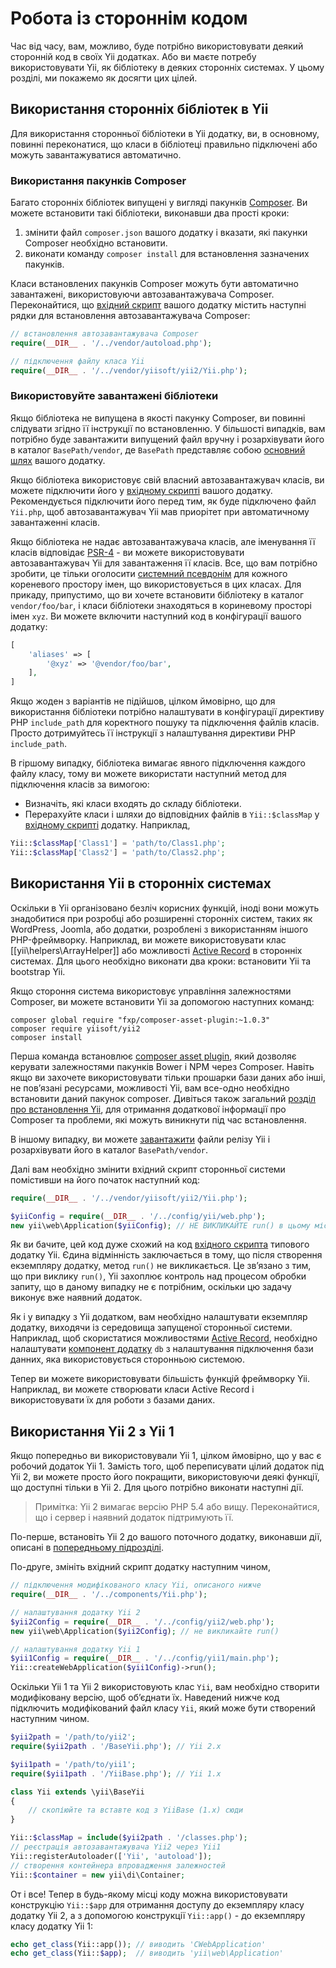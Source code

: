 Робота із стороннім кодом
=========================

Час від часу, вам, можливо, буде потрібно використовувати деякий сторонній код в своїх Yii додатках.
Або ви маєте потребу використовувати Yii, як бібліотеку в деяких сторонніх системах.
У цьому розділі, ми покажемо як досягти цих цілей.


Використання сторонніх бібліотек в Yii <span id="using-libs-in-yii"></span>
--------------------------------------

Для використання сторонньої бібліотеки в Yii додатку, ви, в основному, повинні переконатися, що класи в бібліотеці
правильно підключені або можуть завантажуватися автоматично.

### Використання пакунків Composer <span id="using-composer-packages"></span>

Багато сторонніх бібліотек випущені у вигляді пакунків [Composer](https://getcomposer.org/).
Ви можете встановити такі бібліотеки, виконавши два прості кроки:

1. змінити файл `composer.json` вашого додатку і вказати, які пакунки Composer необхідно встановити.
2. виконати команду `composer install` для встановлення зазначених пакунків.

Класи встановлених пакунків Composer можуть бути автоматично завантажені, використовуючи автозавантажувача Composer.
Переконайтися, що [вхідний скрипт](structure-entry-scripts.md) вашого додатку містить наступні рядки для
встановлення автозавантажувача Composer:

```php
// встановлення автозавантажувача Composer
require(__DIR__ . '/../vendor/autoload.php');

// підключення файлу класа Yii
require(__DIR__ . '/../vendor/yiisoft/yii2/Yii.php');
```

### Використовуйте завантажені бібліотеки <span id="using-downloaded-libs"></span>

Якщо бібліотека не випущена в якості пакунку Composer, ви повинні слідувати згідно її інструкції по встановленню.
У більшості випадків, вам потрібно буде завантажити випущений файл вручну і розархівувати його в каталог `BasePath/vendor`,
де `BasePath` представляє собою [основний шлях](structure-applications.md#basePath) вашого додатку.

Якщо бібліотека використовує свій власний автозавантажувач класів, ви можете підключити його у
[вхідному скрипті](structure-entry-scripts.md) вашого додатку. Рекомендується підключити його перед тим, 
як буде підключено файл `Yii.php`, щоб автозавантажувач Yii мав приорітет при автоматичному завантаженні класів.

Якщо бібліотека не надає автозавантажувача класів, але іменування її класів відповідає
[PSR-4](http://www.php-fig.org/psr/psr-4/) - ви можете використовувати автозавантажувач Yii для завантаження її класів. 
Все, що вам потрібно зробити, це тільки оголосити [системний псевдонім](concept-aliases.md#defining-aliases) 
для кожного кореневого простору імен, що використовується в цих класах. Для прикаду, припустимо, що ви хочете встановити 
бібліотеку в каталог `vendor/foo/bar`, і класи бібліотеки знаходяться в кориневому просторі імен `xyz`.
Ви можете включити наступний код в конфігурації вашого додатку:

```php
[
    'aliases' => [
        '@xyz' => '@vendor/foo/bar',
    ],
]
```

Якщо жоден з варіантів не підійшов, цілком ймовірно, що для використання бібліотеки потрібно налаштувати в конфігурації
директиву PHP `include_path` для коректного пошуку та підключення файлів класів. 
Просто дотримуйтесь її інструкції з налаштування директиви PHP `include_path`.

В гіршому випадку, бібліотека вимагає явного підключення каждого файлу класу, тому ви можете використати наступний метод
для підключення класів за вимогою:

* Визначіть, які класи входять до складу бібліотеки.
* Перерахуйте класи і шляхи до відповідних файлів в `Yii::$classMap` у [вхідному скрипті](structure-entry-scripts.md)
  додатку. Наприклад,
```php
Yii::$classMap['Class1'] = 'path/to/Class1.php';
Yii::$classMap['Class2'] = 'path/to/Class2.php';
```


Використання Yii в сторонніх системах <span id="using-yii-in-others"></span>
-------------------------------------

Оскільки в Yii організовано безліч корисних функцій, іноді вони можуть знадобитися при розробці або розширенні сторонніх систем,
таких як WordPress, Joomla, або додатки, розроблені з використанням іншого PHP-фреймворку.
Наприклад, ви можете використовувати клас [[yii\helpers\ArrayHelper]] або можливості [Active Record](db-active-record.md)
в сторонніх системах. Для цього необхідно виконати два кроки: встановити Yii та bootstrap Yii.

Якщо стороння система використовує управління залежностями Composer, ви можете встановити Yii за допомогою наступних команд:

    composer global require "fxp/composer-asset-plugin:~1.0.3"
    composer require yiisoft/yii2
    composer install

Перша команда встановлює [composer asset plugin](https://github.com/francoispluchino/composer-asset-plugin/),
який дозволяє керувати залежностями пакунків Bower і NPM через Composer. Навіть якщо ви захочете використовувати тільки
прошарки бази даних або інші, не повʼязані ресурсами, можливості Yii, вам все-одно необхідно встановити даний пакунок composer.
Дивіться також загальний [розділ про встановлення Yii](start-installation.md#installing-via-composer), для отримання додаткової
інформації про Composer та проблеми, які можуть виникнути під час встановлення.

В іншому випадку, ви можете [завантажити](http://www.yiiframework.com/download/) файли релізу Yii і розархівувати його
в каталог `BasePath/vendor`.

Далі вам необхідно змінити вхідний скрипт сторонньої системи помістивши на його початок наступний код:

```php
require(__DIR__ . '/../vendor/yiisoft/yii2/Yii.php');

$yiiConfig = require(__DIR__ . '/../config/yii/web.php');
new yii\web\Application($yiiConfig); // НЕ ВИКЛИКАЙТЕ run() в цьому місці
```

Як ви бачите, цей код дуже схожий на код [вхідного скрипта](structure-entry-scripts.md) типового додатку Yii.
Єдина відмінність заключається в тому, що після створення екземпляру додатку, метод `run()` не викликається.
Це звʼязано з тим, що при виклику `run()`, Yii захоплює контроль над процесом обробки запиту, що в даному випадку
не є потрібним, оскільки цю задачу виконує вже наявний додаток.

Як і у випадку з Yii додатком, вам необхідно налаштувати екземпляр додатку, виходячи із середовища запущеної сторонньої системи.
Наприклад, щоб скористатися можливостями [Active Record](db-active-record.md), необхідно налаштувати
[компонент додатку](structure-application-components.md) `db` з налаштування підключення бази данних,
яка використовується сторонньою системою.

Тепер ви можете використовувати більшість функцій фреймворку Yii. Наприклад, ви можете створювати класи Active Record і
використовувати їх для роботи з базами даних.


Використання Yii 2 з Yii 1 <span id="using-both-yii2-yii1"></span>
--------------------------

Якщо попередньо ви використовували Yii 1, цілком ймовірно, що у вас є робочий додаток Yii 1.
Замість того, щоб переписувати цілий додаток під Yii 2, ви можете просто його покращити, використовуючи деякі функції, 
що доступні тільки в Yii 2. Для цього потрібно виконати наступні дії.

> Примітка: Yii 2 вимагає версію PHP 5.4 або вищу. Переконайтися, що і сервер і наявний додаток підтримують її.

По-перше, встановіть Yii 2 до вашого поточного додатку, виконавши дії, описані в [попередньому підрозділі](#using-yii-in-others).

По-друге, змініть вхідний скрипт додатку наступним чином,

```php
// підключення модифікованого класу Yii, описаного нижче
require(__DIR__ . '/../components/Yii.php');

// налаштування додатку Yii 2
$yii2Config = require(__DIR__ . '/../config/yii2/web.php');
new yii\web\Application($yii2Config); // не викликайте run()

// налаштування додатку Yii 1
$yii1Config = require(__DIR__ . '/../config/yii1/main.php');
Yii::createWebApplication($yii1Config)->run();
```

Оскільки Yii 1 та Yii 2 використовують клас `Yii`, вам необхідно створити модифіковану версію, щоб обʼєднати їх.
Наведений нижче код підключить модифікований файл класу `Yii`, який може бути створений наступним чином.

```php
$yii2path = '/path/to/yii2';
require($yii2path . '/BaseYii.php'); // Yii 2.x

$yii1path = '/path/to/yii1';
require($yii1path . '/YiiBase.php'); // Yii 1.x

class Yii extends \yii\BaseYii
{
    // скопіюйте та вставте код з YiiBase (1.x) сюди
}

Yii::$classMap = include($yii2path . '/classes.php');
// реєстрація автозавантажувача Yii2 через Yii1
Yii::registerAutoloader(['Yii', 'autoload']);
// створення контейнера впровадження залежностей
Yii::$container = new yii\di\Container;
```

От і все! Тепер в будь-якому місці коду можна використовувати конструкцію `Yii::$app` для отримання доступу до
екземпляру класу додатку Yii 2, а з допомогою конструкції `Yii::app()` - до екземпляру класу додатку Yii 1:

```php
echo get_class(Yii::app()); // виводить 'CWebApplication'
echo get_class(Yii::$app);  // виводить 'yii\web\Application'
```

